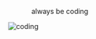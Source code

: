 &nbsp; &nbsp; &nbsp; &nbsp; &nbsp; &nbsp; always be coding 

![coding](https://media.tenor.com/mKMXJtjSv7YAAAAj/peachcat-new.gif)
